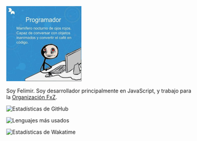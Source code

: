 <img src="assets/meaningP.jpg" alt="JPG" height="200">

Soy Felimir. Soy desarrollador principalmente en JavaScript, y trabajo para la [Organización FxZ](https://fxz-org.com). 


![Estadísticas de GitHub](https://github-readme-stats.vercel.app/api?username=Felimir&show_icons=true&theme=dark)

![Lenguajes más usados](https://github-readme-stats.vercel.app/api/top-langs/?username=Felimir&theme=dark)

![Estadísticas de Wakatime](https://github-readme-stats.vercel.app/api/wakatime?username=Felimir)
